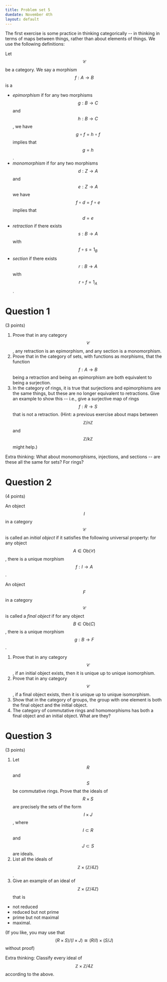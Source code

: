 ```yaml
---
title: Problem set 5
duedate: November 4th
layout: default
---
```



The first exercise is some practice in thinking categorically -- in thinking in terms of maps between things, rather than about elements of things.  We use the following definitions:

 Let $$\mathcal{C}$$ be a category.  We say a morphism $$f:A\to B$$ is a

 - *epimorphism* if for any two morphisms $$g:B\to C$$ and $$h:B\to C$$, we have $$g\circ f=h\circ f$$ implies that $$g=h$$.
 - *monomorphism* if for any two morphisms $$d:Z\to A$$ and $$e:Z\to A$$ we have $$f\circ d=f\circ e$$ implies that $$d=e$$
 - *retraction* if there exists $$s:B\to A$$ with $$f\circ s=1_B$$
 - *section* if there exists $$r:B\to A$$ with $$r\circ f=1_A$$.

Question 1
======
(3 points)

1. Prove that in any category $$\mathcal{C}$$, any retraction is an epimorphism, and any section is a monomorphism.
2. Prove that in the category of sets, with functions as morphisms, that the function $$f:A\to B$$ being a retraction and being an epimorphism are both equivalent to being a surjection.
3. In the category of rings, it is true that surjections and epimorphisms are the same things, but these are no longer equivalent to retractions.  Give an example to show this -- i.e., give a surjective map of rings $$f:R\to S$$ that is not a retraction.  (Hint: a previous exercise about maps between $$\mathbb{Z}/n\mathbb{Z}$$ and $$\mathbb{Z}/k\mathbb{Z}$$ might help.)

Extra thinking: What about monomorphisms, injections, and sections -- are these all the same for sets?  For rings?

Question 2
====
(4 points)

An object $$I$$ in a category $$\mathcal{C}$$ is called an *initial object* if it satisfies the following universal property: for any object $$A\in \textrm{Ob}(\mathcal{C})$$, there is a unique morphism $$f:I\to A$$.

An object $$F$$ in a category $$\mathcal{C}$$ is called a *final object* if for any object $$B\in \textrm{Ob}(C)$$, there is a unique morphism $$g:B\to F$$.

1. Prove that in any category $$\mathcal{C}$$, if an initial object exists, then it is unique up to unique isomorphism.
2. Prove that in any category $$\mathcal{C}$$, if a final object exists, then it is unique up to unique isomorphism.
3. Show that in the category of groups, the group with one element is both the final object and the initial object.
4. The category of commutative rings and homomorphisms has both a final object and an initial object.  What are they?

Question 3
====
(3 points)

1. Let $$R$$ and $$S$$ be commutative rings.  Prove that the ideals of $$R\times S$$ are precisely the sets of the form $$I\times J$$, where $$I\subset R$$ and $$J\subset S$$ are ideals.
2.  List all the ideals of $$\mathbb{Z}\times\left(\mathbb{Z}/4\mathbb{Z}\right)$$.
3. Give an example of an ideal of $$\mathbb{Z}\times\left(\mathbb{Z}/4\mathbb{Z}\right)$$ that is
 - not reduced
 - reduced but not prime
 -  prime but not maximal
 - maximal.  

(If you like, you may use that $$(R\times S)/(I\times J)\cong (R/I)\times (S/J)$$ without proof)

Extra thinking: Classify every ideal of $$\mathbb{Z}\times\mathbb{Z}/4\mathbb{Z}$$ according to the above.